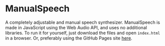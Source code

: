 # ManualSpeech
A completely adjustable and manual speech synthesizer. ManualSpeech is made in JavaScript using the Web Audio API, and uses no additional libraries. To run it for yourself, just download the files and open `index.html` in a browser. Or, preferably using the GitHub Pages site [here](https://coppersalts.github.io/ManualSpeech).